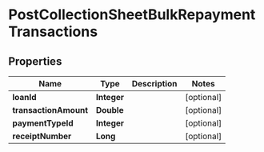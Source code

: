 # PostCollectionSheetBulkRepaymentTransactions

## Properties
Name | Type | Description | Notes
------------ | ------------- | ------------- | -------------
**loanId** | **Integer** |  |  [optional]
**transactionAmount** | **Double** |  |  [optional]
**paymentTypeId** | **Integer** |  |  [optional]
**receiptNumber** | **Long** |  |  [optional]
